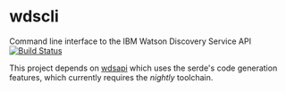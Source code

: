 # wdscli
Command line interface to the IBM Watson Discovery Service API
[![Build Status](https://travis-ci.org/bruceadams/wdscli.svg?branch=master)](https://travis-ci.org/bruceadams/wdscli)

This project depends on [wdsapi](https://github.com/bruceadams/wdsapi)
which uses the serde's code generation features,
which currently requires the _nightly_ toolchain.
